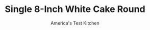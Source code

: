 ---
layout: ../../layouts/MarkdownPostLayout.astro
title: Single 8-Inch White Cake Round
author: America's Test Kitchen
pubDate: 2023-03-15
description: "This classic white cake recipe serves as the foundation for our Orange Creamsicle Ice Cream Cake."
image_url: https://res.cloudinary.com/hksqkdlah/image/upload/ar_1:1,c_fill,dpr_2.0,f_auto,fl_lossy.progressive.strip_profile,g_faces:auto,q_auto:low,w_344/10753_sfs-orangecreamsicleicecreamcake-17-1
tags: ["Desserts or Baked Goods","Cakes","Cook's Extras"]
calories: 
protein: 
carbohydrates: 
fats: 
fiber: 
ingredients: ["1/3 cup, whole milk, room temperature","2 , large egg whites, room temperature","3/4 teaspoon, vanilla extract","3/4 cup (3 ounces), cake flour","1/2 cup plus 1 tablespoon (4 ounces), sugar","1 1/4 teaspoons, baking powder","1/4 teaspoon, salt","4 tablespoons, unsalted butter, softened but still cool"]
serves: 
time: "1 hour, plus 1½ hours cooling"
instructions: ["Adjust oven rack to middle position and heat oven to 350 degrees. Grease and flour 8-inch round cake pan. Combine milk, egg whites, and vanilla in 2-cup liquid measuring cup.","Using stand mixer fitted with paddle, mix flour, sugar, baking powder, and salt on low speed until combined, about 30 seconds. Add butter and continue to mix until mixture resembles moist crumbs, with no powdery streaks remaining, about 1 minute. Add half of milk mixture, increase speed to medium, and beat until smooth, about 1½ minutes, scraping down bowl as needed. With mixer running, add remaining milk mixture and beat until fully incorporated, about 30 seconds.","Pour batter into prepared pan and spread into even layer with rubber spatula. Bake until toothpick inserted in center comes out clean, 21 to 25 minutes, rotating pan halfway through baking.","Let cake cool in pan for 5 minutes, then loosen from sides of pan with butter knife. Invert onto large plate, then reinvert onto wire rack. Let cool completely, about 1½ hours."]
nutrition: undefined
notes: "If you’ve forgotten to bring the milk and the egg whites to room temperature, set the bottom of the measuring cup containing the mixture in a bowl of hot water and stir until the mixture feels cool rather than cold, about 65 degrees. The cake can be wrapped and stored for 24 hours."
---